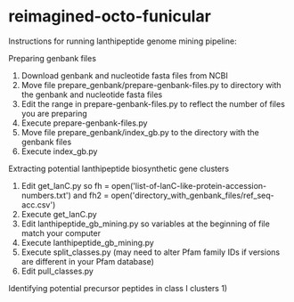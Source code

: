 # reimagined-octo-funicular
Instructions for running lanthipeptide genome mining pipeline:

Preparing genbank files
1) Download genbank and nucleotide fasta files from NCBI
2) Move file prepare_genbank/prepare-genbank-files.py to directory with the genbank and nucleotide fasta files
3) Edit the range in prepare-genbank-files.py to reflect the number of files you are preparing
4) Execute prepare-genbank-files.py
5) Move file prepare_genbank/index_gb.py to the directory with the genbank files
6) Execute index_gb.py

Extracting potential lanthipeptide biosynthetic gene clusters
1) Edit get_lanC.py so fh = open('list-of-lanC-like-protein-accession-numbers.txt') and fh2 = open('directory_with_genbank_files/ref_seq-acc.csv')
2) Execute get_lanC.py
3) Edit lanthipeptide_gb_mining.py so variables at the beginning of file match your computer
4) Execute lanthipeptide_gb_mining.py
5) Execute split_classes.py (may need to alter Pfam family IDs if versions are different in your Pfam database)
6) Edit pull_classes.py 

Identifying potential precursor peptides in class I clusters
1)
